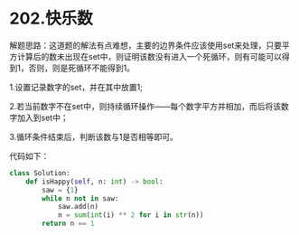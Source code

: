 # 202.快乐数

解题思路：这道题的解法有点难想，主要的边界条件应该使用set来处理，只要平方计算后的数未出现在set中，则证明该数没有进入一个死循环，则有可能可以得到1，否则，则是死循环不能得到1。

1.设置记录数字的set，并在其中放置1;

2.若当前数字不在set中，则持续循环操作——每个数字平方并相加，而后将该数字加入到set中；

3.循环条件结束后，判断该数与1是否相等即可。

代码如下：

```python
class Solution:
    def isHappy(self, n: int) -> bool:
        saw = {1}
        while n not in saw:
            saw.add(n)
            n = sum(int(i) ** 2 for i in str(n))
        return n == 1
```
